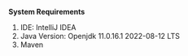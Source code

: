

**System Requirements**

1. IDE: IntelliJ IDEA
2. Java Version: Openjdk 11.0.16.1 2022-08-12 LTS
3. Maven

